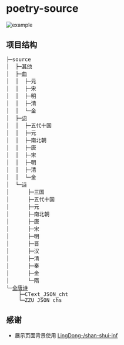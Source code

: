 # poetry-source
![example](https://poetry.snowtraces.com/example.jpg)

## 项目结构
<pre>
├─source
│  ├─<a href="https://github.com/snowtraces/poetry-source/tree/master/source/其他">其他</a>
│  ├─<a href="https://github.com/snowtraces/poetry-source/tree/master/source/曲">曲</a>
│  │  ├─元
│  │  ├─宋
│  │  ├─明
│  │  ├─清
│  │  └─金
│  ├─<a href="https://github.com/snowtraces/poetry-source/tree/master/source/词">词</a>
│  │  ├─五代十国
│  │  ├─元
│  │  ├─南北朝
│  │  ├─唐
│  │  ├─宋
│  │  ├─明
│  │  ├─清
│  │  └─金
│  └─<a href="https://github.com/snowtraces/poetry-source/tree/master/source/诗">诗</a>
│      ├─三国
│      ├─五代十国
│      ├─元
│      ├─南北朝
│      ├─唐
│      ├─宋
│      ├─明
│      ├─晋
│      ├─汉
│      ├─清
│      ├─秦
│      ├─金
│      └─隋
└─<a href="https://github.com/snowtraces/poetry-source/tree/master/全唐诗">全唐诗</a>
    ├─CText_JSON_cht
    └─ZZU_JSON_chs
</pre>

## 感谢
+ 展示页面背景使用 [LingDong-/shan-shui-inf](https://github.com/LingDong-/shan-shui-inf)
